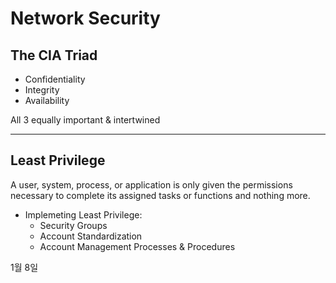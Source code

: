 # Network Security

## The CIA Triad

- Confidentiality
- Integrity
- Availability

All 3 equally important & intertwined

---

## Least Privilege

A user, system, process, or application is only given the permissions necessary to complete its assigned tasks or functions and nothing more.

- Implemeting Least Privilege:
  - Security Groups
  - Account Standardization
  - Account Management Processes & Procedures

1월 8일
